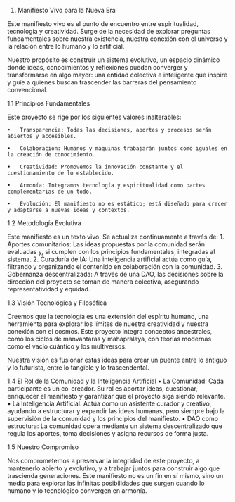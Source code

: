 1. Manifiesto Vivo para la Nueva Era

Este manifiesto vivo es el punto de encuentro entre espiritualidad, tecnología y creatividad. Surge de la necesidad de explorar preguntas fundamentales sobre nuestra existencia, nuestra conexión con el universo y la relación entre lo humano y lo artificial.

Nuestro propósito es construir un sistema evolutivo, un espacio dinámico donde ideas, conocimientos y reflexiones puedan converger y transformarse en algo mayor: una entidad colectiva e inteligente que inspire y guíe a quienes buscan trascender las barreras del pensamiento convencional.

1.1 Principios Fundamentales

Este proyecto se rige por los siguientes valores inalterables:

	•	Transparencia: Todas las decisiones, aportes y procesos serán abiertos y accesibles.
 
	•	Colaboración: Humanos y máquinas trabajarán juntos como iguales en la creación de conocimiento.
 
	•	Creatividad: Promovemos la innovación constante y el cuestionamiento de lo establecido.
 
	•	Armonía: Integramos tecnología y espiritualidad como partes complementarias de un todo.
 
	•	Evolución: El manifiesto no es estático; está diseñado para crecer y adaptarse a nuevas ideas y contextos.

1.2 Metodología Evolutiva

Este manifiesto es un texto vivo. Se actualiza continuamente a través de:
	1.	Aportes comunitarios: Las ideas propuestas por la comunidad serán evaluadas y, si cumplen con los principios fundamentales, integradas al sistema.
	2.	Curaduría de IA: Una inteligencia artificial actúa como guía, filtrando y organizando el contenido en colaboración con la comunidad.
	3.	Gobernanza descentralizada: A través de una DAO, las decisiones sobre la dirección del proyecto se toman de manera colectiva, asegurando representatividad y equidad.

1.3 Visión Tecnológica y Filosófica

Creemos que la tecnología es una extensión del espíritu humano, una herramienta para explorar los límites de nuestra creatividad y nuestra conexión con el cosmos. Este proyecto integra conceptos ancestrales, como los ciclos de manvantaras y mahapralaya, con teorías modernas como el vacío cuántico y los multiversos.

Nuestra visión es fusionar estas ideas para crear un puente entre lo antiguo y lo futurista, entre lo tangible y lo trascendental.

1.4 El Rol de la Comunidad y la Inteligencia Artificial
	•	La Comunidad: Cada participante es un co-creador. Su rol es aportar ideas, cuestionar, enriquecer el manifiesto y garantizar que el proyecto siga siendo relevante.
	•	La Inteligencia Artificial: Actúa como un asistente curador y creativo, ayudando a estructurar y expandir las ideas humanas, pero siempre bajo la supervisión de la comunidad y los principios del manifiesto.
	•	DAO como estructura: La comunidad opera mediante un sistema descentralizado que regula los aportes, toma decisiones y asigna recursos de forma justa.

1.5 Nuestro Compromiso

Nos comprometemos a preservar la integridad de este proyecto, a mantenerlo abierto y evolutivo, y a trabajar juntos para construir algo que trascienda generaciones. Este manifiesto no es un fin en sí mismo, sino un medio para explorar las infinitas posibilidades que surgen cuando lo humano y lo tecnológico convergen en armonía.
